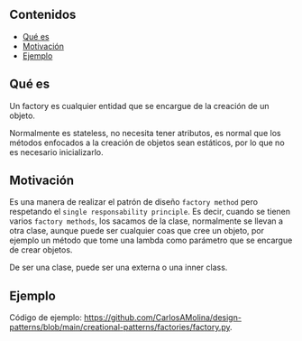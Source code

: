 ## Contenidos
- [Qué es](#qué-es)
- [Motivación](#motivación)
- [Ejemplo](#ejemplo)


## Qué es

Un factory es cualquier entidad que se encargue de la creación de un objeto.

Normalmente es stateless, no necesita tener atributos, es normal que los métodos enfocados a la creación de objetos sean estáticos, por lo que no es necesario inicializarlo.


## Motivación

Es una manera de realizar el patrón de diseño `factory method` pero respetando el `single responsability principle`. Es decir, cuando se tienen varios `factory methods`, los sacamos de la clase, normalmente se llevan a otra clase, aunque puede ser cualquier coas que cree un objeto, por ejemplo un método que tome una lambda como parámetro que se encargue de crear objetos.

De ser una clase, puede ser una externa o una inner class.


## Ejemplo

Código de ejemplo: <https://github.com/CarlosAMolina/design-patterns/blob/main/creational-patterns/factories/factory.py>.
